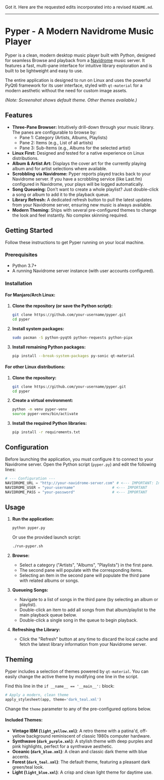 Got it. Here are the requested edits incorporated into a revised `README.md`.

-----

# Pyper - A Modern Navidrome Music Player

Pyper is a clean, modern desktop music player built with Python, designed for seamless Browse and playback from a [Navidrome](https://www.navidrome.org/) music server. It features a fast, multi-pane interface for intuitive library exploration and is built to be lightweight and easy to use.

The entire application is designed to run on Linux and uses the powerful PyQt6 framework for its user interface, styled with `qt-material` for a modern aesthetic without the need for custom image assets.

*(Note: Screenshot shows default theme. Other themes available.)*

## Features

  * **Three-Pane Browser:** Intuitively drill-down through your music library. The panes are configurable to browse by:
      * Pane 1: Category (Artists, Albums, Playlists)
      * Pane 2: Items (e.g., List of all artists)
      * Pane 3: Sub-Items (e.g., Albums for the selected artist)
  * **Linux First:** Designed and tested for a native experience on Linux distributions.
  * **Album & Artist Art:** Displays the cover art for the currently playing album and for artist selections where available.
  * **Scrobbling via Navidrome:** Pyper reports played tracks back to your Navidrome server. If you have a scrobbling service (like Last.fm) configured in Navidrome, your plays will be logged automatically.
  * **Song Queueing:** Don't want to create a whole playlist? Just double-click a song or album to add it to the playback queue.
  * **Library Refresh:** A dedicated refresh button to pull the latest updates from your Navidrome server, ensuring new music is always available.
  * **Modern Theming:** Ships with several pre-configured themes to change the look and feel instantly. No complex skinning required.

## Getting Started

Follow these instructions to get Pyper running on your local machine.

### Prerequisites

  * Python 3.7+
  * A running Navidrome server instance (with user accounts configured).

### Installation

#### For Manjaro/Arch Linux:

1.  **Clone the repository (or save the Python script):**
    ```bash
    git clone https://github.com/your-username/pyper.git
    cd pyper
    ```
2.  **Install system packages:**
    ```bash
    sudo pacman -S python-pyqt6 python-requests python-pipx
    ```
3.  **Install remaining Python packages:**
    ```bash
    pip install --break-system-packages py-sonic qt-material
    ```

#### For other Linux distributions:

1.  **Clone the repository:**
    ```bash
    git clone https://github.com/your-username/pyper.git
    cd pyper
    ```
2.  **Create a virtual environment:**
    ```bash
    python -m venv pyper-venv
    source pyper-venv/bin/activate
    ```
3.  **Install the required Python libraries:**
    ```bash
    pip install -r requirements.txt
    ```

## Configuration

Before launching the application, you must configure it to connect to your Navidrome server. Open the Python script (`pyper.py`) and edit the following lines:

```python
# --- Configuration ---
NAVIDROME_URL = "http://your-navidrome-server.com" # <--- IMPORTANT: Include http/https
NAVIDROME_USER = "your-username"                 # <--- IMPORTANT
NAVIDROME_PASS = "your-password"                 # <--- IMPORTANT
```

## Usage

1.  **Run the application:**
    ```bash
    python pyper.py
    ```
    
    Or use the provided launch script:
    ```bash
    ./run-pyper.sh
    ```
2.  **Browse:**
      * Select a category ("Artists", "Albums", "Playlists") in the first pane.
      * The second pane will populate with the corresponding items.
      * Selecting an item in the second pane will populate the third pane with related albums or songs.
3.  **Queueing Songs:**
      * Navigate to a list of songs in the third pane (by selecting an album or playlist).
      * Double-click an item to add all songs from that album/playlist to the main playback queue below.
      * Double-click a single song in the queue to begin playback.
4.  **Refreshing the Library:**
      * Click the "Refresh" button at any time to discard the local cache and fetch the latest library information from your Navidrome server.

## Theming

Pyper includes a selection of themes powered by `qt-material`. You can easily change the active theme by modifying one line in the script.

Find this line in the `if __name__ == '__main__':` block:

```python
# Apply a modern, clean theme
apply_stylesheet(app, theme='dark_teal.xml')
```

Change the `theme` parameter to any of the pre-configured options below.

#### Included Themes:

  * **Vintage IBM (`light_yellow.xml`)**: A retro theme with a patina'd, off-yellow background reminiscent of classic 1980s computer hardware.
  * **Synthwave (`dark_purple.xml`)**: A stylish theme with deep purples and pink highlights, perfect for a synthwave aesthetic.
  * **Oceanic (`dark_blue.xml`)**: A clean and classic dark theme with blue accents.
  * **Forest (`dark_teal.xml`)**: The default theme, featuring a pleasant dark green/teal look.
  * **Light (`light_blue.xml`)**: A crisp and clean light theme for daytime use.